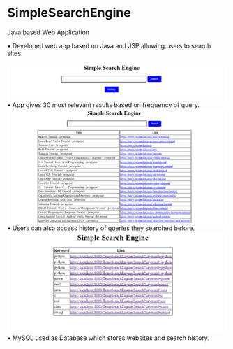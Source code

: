 # SimpleSearchEngine
Java based Web Application

• Developed web app based on Java and JSP allowing users to search sites.

![Index page](https://github.com/Surandan/SimpleSearchEngine/blob/main/Screenshot%202023-07-22%20000602.png?raw=true)
• App gives 30 most relevant results based on frequency of query.  
![30 Most relevant results](https://github.com/Surandan/SimpleSearchEngine/blob/main/Screenshot%202023-07-22%20000630.png?raw=true)
• Users can also access history of queries they searched before.       
![History Table](https://github.com/Surandan/SimpleSearchEngine/blob/main/Screenshot%202023-07-22%20000754.png?raw=true)
• MySQL used as Database which stores websites and search history.
